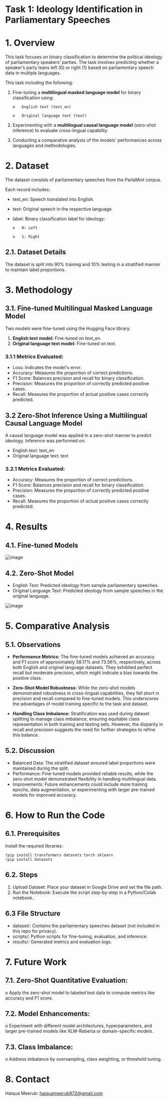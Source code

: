 # **Task 1: Ideology Identification in Parliamentary Speeches**
# 1. **Overview**
This task focuses on binary classification to determine the political ideology of parliamentary speakers’ parties. The task involves predicting whether a speaker’s party leans left (0) or right (1) based on parliamentary speech data in multiple languages.

This task  including the following:
1.	Fine-tuning a **multilingual masked language model** for binary classification using:

        o	English text (text_en)

        o	Original language text (text)

2.	Experimenting with a **multilingual causal language model** (zero-shot inference) to evaluate cross-lingual capability.
   
3.	Conducting a comparative analysis of the models' performances across languages and methodologies.

# **2. Dataset**
The dataset consists of parliamentary speeches from the ParlaMint corpus. 

Each record includes:
*	text_en: Speech translated into English.
*	text: Original speech in the respective language.
*	label: Binary classification label for ideology:
  
        o	0: Left
 	
        o	1: Right

## 2.1. Dataset Details
 The dataset is split into 90% training and 10% testing in a stratified manner to maintain label proportions.

# **3. Methodology**
## 3.1. Fine-tuned Multilingual Masked Language Model

Two models were fine-tuned using the Hugging Face library:

1.	**English text model:** Fine-tuned on text_en.
2.	**Original language text model:** Fine-tuned on text.
   
### 3.1.1 Metrics Evaluated:
*	Loss: Indicates the model's error.
*	Accuracy: Measures the proportion of correct predictions.
*	F1 Score: Balances precision and recall for binary classification.
*	Precision: Measures the proportion of correctly predicted positive cases.
*	Recall: Measures the proportion of actual positive cases correctly predicted.
## 3.2 Zero-Shot Inference Using a Multilingual Causal Language Model
A causal language model was applied in a zero-shot manner to predict ideology. Inference was performed on:

*	English text: text_en
*	Original language text: text
### 3.2.1 Metrics Evaluated:
*	Accuracy: Measures the proportion of correct predictions.
*	F1 Score: Balances precision and recall for binary classification.
*	Precision: Measures the proportion of correctly predicted positive cases.
*	Recall: Measures the proportion of actual positive cases correctly predicted.

# **4. Results**
## 4.1. Fine-tuned Models
![image](https://github.com/user-attachments/assets/fb557097-813e-4688-a247-4c0b659c1bf7)

## 4.2. Zero-Shot Model
* English Text: Predicted ideology from sample parliamentary speeches.
*	Original Language Text: Predicted ideology from sample speeches in the original language.
  
![image](https://github.com/user-attachments/assets/8b52e329-b5f2-4ce8-a48d-dc34bf73df64)


# **5. Comparative Analysis**
## 5.1. Observations
 * **Performance Metrics:** The fine-tuned models achieved an accuracy and F1 score of approximately 58.17% and 73.56%, respectively, across both English and original language datasets. They exhibited perfect recall but moderate precision, which might indicate a bias towards the positive class.

* **Zero-Shot Model Robustness:** While the zero-shot models demonstrated robustness in cross-lingual capabilities, they fell short in precision and recall compared to fine-tuned models. This underscores the advantages of model training specific to the task and dataset.

* **Handling Class Imbalance:** Stratification was used during dataset splitting to manage class imbalance, ensuring equitable class representation in both training and testing sets. However, the disparity in recall and precision suggests the need for further strategies to refine this balance.
## 5.2. Discussion
*	Balanced Data: The stratified dataset ensured label proportions were maintained during the split.
*	Performance: Fine-tuned models provided reliable results, while the zero-shot model demonstrated flexibility in handling multilingual data.
*	Improvements: Future enhancements could include more training epochs, data augmentation, or experimenting with larger pre-trained models for improved accuracy.

# **6. How to Run the Code**
## 6.1. Prerequisites
Install the required libraries:

    !pip install transformers datasets torch sklearn
    !pip install datasets
## 6.2. Steps
1.	Upload Dataset: Place your dataset in Google Drive and set the file path.
2.	Run the Notebook: Execute the script step-by-step in a Python/Colab notebook.
## 6.3 File Structure
*	dataset/: Contains the parliamentary speeches dataset (not included in this repo for privacy).
*	scripts/: Python scripts for fine-tuning, evaluation, and inference.
*	results/: Generated metrics and evaluation logs.

# **7. Future Work**
## 7.1.	Zero-Shot Quantitative Evaluation:

o	Apply the zero-shot model to labeled test data to compute metrics like accuracy and F1 score.
## 7.2.	Model Enhancements:

o	Experiment with different model architectures, hyperparameters, and larger pre-trained models like XLM-Roberta or domain-specific models.
## 7.3.	Class Imbalance:

o	Address imbalance by oversampling, class weighting, or threshold tuning.

# **8. Contact**

Haiqua Meerub: haiquameerub972@gmail.com


